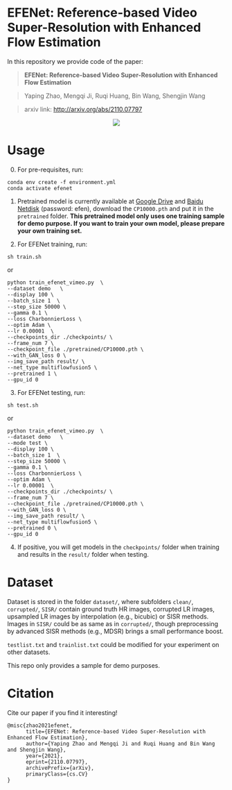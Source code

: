 # EFENet: Reference-based Video Super-Resolution with Enhanced Flow Estimation
In this repository we provide code of the paper:
> **EFENet: Reference-based Video Super-Resolution with Enhanced Flow Estimation**

> Yaping Zhao, Mengqi Ji, Ruqi Huang, Bin Wang, Shengjin Wang

> arxiv link: http://arxiv.org/abs/2110.07797

<p align="center">
<img src="img/teaser.png">
</p>

# Usage
0. For pre-requisites, run:
```
conda env create -f environment.yml
conda activate efenet
```
1. Pretrained model is currently available at [Google Drive](https://drive.google.com/file/d/1m89rHR5IiFi5hg50fZvkpgNtH-MBuW1j/view?usp=sharing) and [Baidu Netdisk](https://pan.baidu.com/s/1BeAKAENf_TPPuUr-oRzajw ) (password: efen), download the `CP10000.pth` and put it in the `pretrained` folder. **This pretrained model only uses one training sample for demo purpose. If you want to train your own model, please prepare your own training set.** 

2. For EFENet training, run:
```
sh train.sh
```
or
```
python train_efenet_vimeo.py  \
--dataset demo   \
--display 100 \
--batch_size 1  \
--step_size 50000 \
--gamma 0.1 \
--loss CharbonnierLoss \
--optim Adam \
--lr 0.00001  \
--checkpoints_dir ./checkpoints/ \
--frame_num 7 \
--checkpoint_file ./pretrained/CP10000.pth \
--with_GAN_loss 0 \
--img_save_path result/ \
--net_type multiflowfusion5 \
--pretrained 1 \
--gpu_id 0 
```
3. For EFENet testing, run:
```
sh test.sh
```
or
```
python train_efenet_vimeo.py  \
--dataset demo   \
--mode test \
--display 100 \
--batch_size 1  \
--step_size 50000 \
--gamma 0.1 \
--loss CharbonnierLoss \
--optim Adam \
--lr 0.00001  \
--checkpoints_dir ./checkpoints/ \
--frame_num 7 \
--checkpoint_file ./pretrained/CP10000.pth \
--with_GAN_loss 0 \
--img_save_path result/ \
--net_type multiflowfusion5 \
--pretrained 0 \
--gpu_id 0
```

4. If positive, you will get models in the `checkpoints/` folder when training and results in the `result/` folder when testing.

# Dataset
Dataset is stored in the folder `dataset/`, where subfolders `clean/`, `corrupted/`, `SISR/` contain ground truth HR images, corrupted LR images, upsampled LR images by interpolation (e.g., bicubic) or SISR methods.
Images in `SISR/` could be as same as in `corrupted/`, though preprocessing by advanced SISR methods (e.g., MDSR) brings a small performance boost.

`testlist.txt` and `trainlist.txt` could be modified for your experiment on other datasets. 

This repo only provides a sample for demo purposes. 

# Citation
Cite our paper if you find it interesting!
```
@misc{zhao2021efenet,
      title={EFENet: Reference-based Video Super-Resolution with Enhanced Flow Estimation}, 
      author={Yaping Zhao and Mengqi Ji and Ruqi Huang and Bin Wang and Shengjin Wang},
      year={2021},
      eprint={2110.07797},
      archivePrefix={arXiv},
      primaryClass={cs.CV}
}
```
